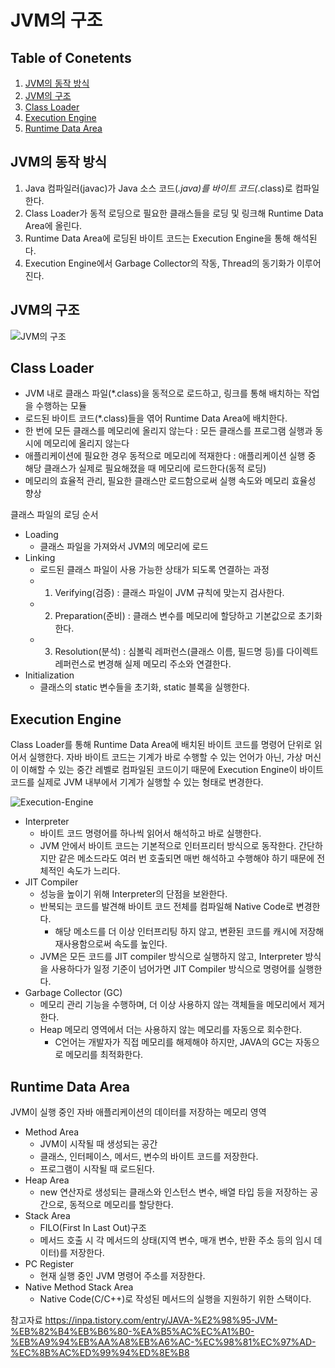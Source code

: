 # JVM의 구조 

## Table of Conetents

1. [JVM의 동작 방식](#jvm의-동작-방식)
2. [JVM의 구조](#jvm의-구조)
3. [Class Loader](#class-loader)
4. [Execution Engine](#execution-engine)
5. [Runtime Data Area](#runtime-data-area)

## JVM의 동작 방식

1. Java 컴파일러(javac)가 Java 소스 코드(*.java)를 바이트 코드(*.class)로 컴파일한다. 
2. Class Loader가 동적 로딩으로 필요한 클래스들을 로딩 및 링크해 Runtime Data Area에 올린다. 
3. Runtime Data Area에 로딩된 바이트 코드는 Execution Engine을 통해 해석된다. 
4. Execution Engine에서 Garbage Collector의 작동, Thread의 동기화가 이루어진다. 

## JVM의 구조

![JVM의 구조](https://upload.wikimedia.org/wikipedia/commons/d/dd/JvmSpec7.png)

## Class Loader

- JVM 내로 클래스 파일(*.class)을 동적으로 로드하고, 링크를 통해 배치하는 작업을 수행하는 모듈
- 로드된 바이트 코드(*.class)들을 엮어 Runtime Data Area에 배치한다.
- 한 번에 모든 클래스를 메모리에 올리지 않는다 : 모든 클래스를 프로그램 실행과 동시에 메모리에 올리지 않는다
- 애플리케이션에 필요한 경우 동적으로 메모리에 적재한다 : 애플리케이션 실행 중 해당 클래스가 실제로 필요해졌을 때 메모리에 로드한다(동적 로딩)
- 메모리의 효율적 관리, 필요한 클래스만 로드함으로써 실행 속도와 메모리 효율성 향상 

클래스 파일의 로딩 순서
- Loading
    - 클래스 파일을 가져와서 JVM의 메모리에 로드
- Linking
    - 로드된 클래스 파일이 사용 가능한 상태가 되도록 연결하는 과정 
    - 1. Verifying(검증) : 클래스 파일이 JVM 규칙에 맞는지 검사한다.
    - 2. Preparation(준비) : 클래스 변수를 메모리에 할당하고 기본값으로 초기화한다. 
    - 3. Resolution(분석) : 심볼릭 레퍼런스(클래스 이름, 필드명 등)를 다이렉트 레퍼런스로 변경해 실제 메모리 주소와 연결한다. 
- Initialization 
    - 클래스의 static 변수들을 초기화, static 블록을 실행한다. 

## Execution Engine

Class Loader를 통해 Runtime Data Area에 배치된 바이트 코드를 명령어 단위로 읽어서 실행한다. 
자바 바이트 코드는 기계가 바로 수행할 수 있는 언어가 아닌, 가상 머신이 이해할 수 있는 중간 레벨로 컴파일된 코드이기 때문에 Execution Engine이 바이트 코드를 실제로 JVM 내부에서 기계가 실행할 수 있는 형태로 변경한다. 

![Execution-Engine](https://blogger.googleusercontent.com/img/b/R29vZ2xl/AVvXsEgvZFHohBTi1Lx0x-MNs4nTJ33MQNs-oIB3k0rKjgtafFgPUwLFF72CIKk8DPs57QFlvivS8W76DX3-edYViv9JvjQwOkXgzRPgj920UI6C3L-2to7LloaLfia9iZOhfwIP7pSbpHvjw80/s640/jvm-architecture+%25281%2529.png)

- Interpreter
    - 바이트 코드 명령어를 하나씩 읽어서 해석하고 바로 실행한다.
    - JVM 안에서 바이트 코드는 기본적으로 인터프리터 방식으로 동작한다. 간단하지만 같은 메소드라도 여러 번 호출되면 매번 해석하고 수행해야 하기 때문에 전체적인 속도가 느리다. 
- JIT Compiler
    - 성능을 높이기 위해 Interpreter의 단점을 보완한다. 
    - 반복되는 코드를 발견해 바이트 코드 전체를 컴파일해 Native Code로 변경한다. 
        - 해당 메소드를 더 이상 인터프리팅 하지 않고, 변환된 코드를 캐시에 저장해 재사용함으로써 속도를 높인다. 
    - JVM은 모든 코드를 JIT compiler 방식으로 실행하지 않고, Interpreter 방식을 사용하다가 일정 기준이 넘어가면 JIT Compiler 방식으로 명령어를 실행한다. 
- Garbage Collector (GC)
    - 메모리 관리 기능을 수행하며, 더 이상 사용하지 않는 객체들을 메모리에서 제거한다. 
    - Heap 메모리 영역에서 더는 사용하지 않는 메모리를 자동으로 회수한다.
        - C언어는 개발자가 직접 메모리를 해제해야 하지만, JAVA의 GC는 자동으로 메모리를 최적화한다. 

## Runtime Data Area

JVM이 실행 중인 자바 애플리케이션의 데이터를 저장하는 메모리 영역

- Method Area 
    - JVM이 시작될 때 생성되는 공간 
    - 클래스, 인터페이스, 메서드, 변수의 바이트 코드를 저장한다. 
    - 프로그램이 시작될 때 로드된다.
- Heap Area 
    - new 연산자로 생성되는 클래스와 인스턴스 변수, 배열 타입 등을 저장하는 공간으로, 동적으로 메모리를 할당한다. 
- Stack Area 
    - FILO(First In Last Out)구조
    - 메서드 호출 시 각 메서드의 상태(지역 변수, 매개 변수, 반환 주소 등의 임시 데이터)를 저장한다. 
- PC Register
    - 현재 실행 중인 JVM 명령어 주소를 저장한다. 
- Native Method Stack Area
    - Native Code(C/C++)로 작성된 메서드의 실행을 지원하기 위한 스택이다. 

참고자료
https://inpa.tistory.com/entry/JAVA-%E2%98%95-JVM-%EB%82%B4%EB%B6%80-%EA%B5%AC%EC%A1%B0-%EB%A9%94%EB%AA%A8%EB%A6%AC-%EC%98%81%EC%97%AD-%EC%8B%AC%ED%99%94%ED%8E%B8
